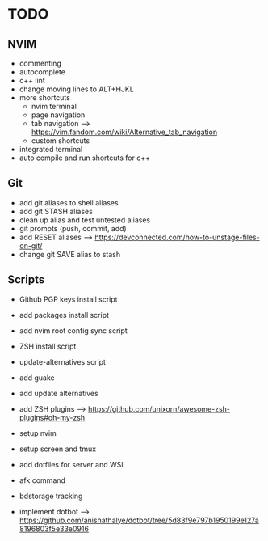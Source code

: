 # TODO

## NVIM
- commenting
- autocomplete
- c++ lint
- change moving lines to ALT+HJKL
- more shortcuts
  - nvim terminal
  - page navigation
  - tab navigation --> https://vim.fandom.com/wiki/Alternative_tab_navigation
  - custom shortcuts
- integrated terminal
- auto compile and run shortcuts for c++

## Git
- add git aliases to shell aliases
- add git STASH aliases
- clean up alias and test untested aliases
- git prompts (push, commit, add)
- add RESET aliases --> https://devconnected.com/how-to-unstage-files-on-git/
- change git SAVE alias to stash

## Scripts
- Github PGP keys install script
- add packages install script
- add nvim root config sync script
- ZSH install script
- update-alternatives script

- add guake
- add update alternatives
- add ZSH plugins --> https://github.com/unixorn/awesome-zsh-plugins#oh-my-zsh
- setup nvim
- setup screen and tmux
- add dotfiles for server and WSL
- afk command
- bdstorage tracking

- implement dotbot --> https://github.com/anishathalye/dotbot/tree/5d83f9e797b1950199e127a8196803f5e33e0916
